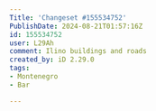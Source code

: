 ```yaml
---
Title: 'Changeset #155534752'
PublishDate: 2024-08-21T01:57:16Z
id: 155534752
user: L29Ah
comment: Ilino buildings and roads
created_by: iD 2.29.0
tags:
- Montenegro
- Bar

---
```

